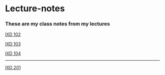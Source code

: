 # Lecture-notes
### These are my class notes from my lectures

[IXD 102](https://github.com/Scott-Hogsett/Lecture-notes/blob/gh-pages/ixd-102.md)

[IXD 103](https://github.com/Scott-Hogsett/Lecture-notes/blob/gh-pages/ixd-103.md)

[IXD 104](https://github.com/Scott-Hogsett/Lecture-notes/blob/gh-pages/ixd-104.md)

***

[IXD 201]()